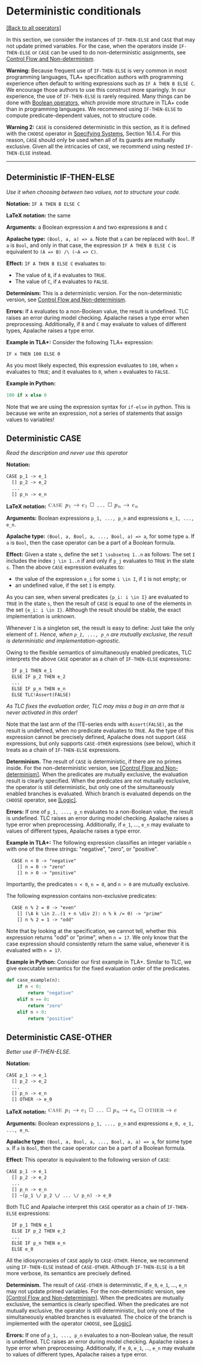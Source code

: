 # Deterministic conditionals

[[Back to all operators]](./standard-operators.md)

In this section, we consider the instances of `IF-THEN-ELSE` and `CASE` that
may not update primed variables. For the case, when the operators inside
`IF-THEN-ELSE` or `CASE` can be used to do non-deterministic assignments, see
[Control Flow and Non-determinism](control-and-nondeterminism.md).

**Warning:** Because frequent use of `IF-THEN-ELSE` is very common in most
programming languages, TLA+ specification authors with programming experience
often default to writing expressions such as `IF A THEN B ELSE C`.  We
encourage those authors to use this construct more sparingly.  In our
experience, the use of `IF-THEN-ELSE` is rarely required.  Many things can be
done with [Boolean operators](./booleans.md), which provide more structure in
TLA+ code than in programming languages.  We recommend using `IF-THEN-ELSE` to
compute predicate-dependent values, not to structure code.

**Warning 2:** `CASE` is considered deterministic in this
section, as it is defined with the `CHOOSE` operator in
[Specifying Systems], Section 16.1.4.
For this reason, `CASE` should only be used when all of its guards are mutually exclusive.
Given all the intricacies of `CASE`,
we recommend using nested `IF-THEN-ELSE` instead.

----------------------------------------------------------------------------

<a name="ite"></a>
## Deterministic IF-THEN-ELSE

_Use it when choosing between two values, not to structure your code._

**Notation:** `IF A THEN B ELSE C`

**LaTeX notation:** the same

**Arguments:** a Boolean expression `A` and two expressions `B` and `C`

**Apalache type:** `(Bool, a, a) => a`.  Note that `a` can be replaced with
`Bool`. If `a` is `Bool`, and only in that case, the expression `IF A THEN B
ELSE C` is equivalent to `(A => B) /\ (~A => C)`.

**Effect:** `IF A THEN B ELSE C` evaluates to:

 - The value of `B`, if `A` evaluates to `TRUE`.
 - The value of `C`, if `A` evaluates to `FALSE`.

**Determinism:** This is a deterministic version. For the non-deterministic
version, see [Control Flow and Non-determinism](control-and-nondeterminism.md).

**Errors:** If `A` evaluates to a non-Boolean value, the result is undefined.
TLC raises an error during model checking. Apalache raises a type error when
preprocessing. Additionally, if `B` and `C` may evaluate to values of different
types, Apalache raises a type error.

**Example in TLA+:** Consider the following TLA+ expression:

```tla
IF x THEN 100 ELSE 0
```

As you most likely expected, this expression evaluates to `100`, when `x`
evaluates to `TRUE`; and it evaluates to `0`, when `x` evaluates to `FALSE`.

**Example in Python:**

```python
100 if x else 0
```

Note that we are using the expression syntax for `if-else` in python.
This is because we write an expression, not a series of statements that assign
values to variables!

<a name="case"></a>
## Deterministic CASE

_Read the description and never use this operator_

**Notation:**

```tla
CASE p_1 -> e_1
  [] p_2 -> e_2
  ...
  [] p_n -> e_n
```

**LaTeX notation:** ![case](./img/case.png)

**Arguments:** Boolean expressions `p_1, ..., p_n` and expressions `e_1, ...,
e_n`.

**Apalache type:** `(Bool, a, Bool, a, ..., Bool, a) => a`, for some type `a`.
If `a` is `Bool`, then the case operator can be a part of a Boolean formula.

**Effect:** Given a state `s`, define the set `I \subseteq 1..n` as follows:
    The set `I` includes the index `j \in 1..n` if
    and only if `p_j` evaluates to `TRUE` in the state `s`.
Then the above `CASE` expression evaluates to:

  - the value of the expression `e_i` for some `i \in I`, if `I` is not empty; or
  - an undefined value, if the set `I` is empty.

As you can see, when several predicates `{p_i: i \in I}` are evaluated
to `TRUE` in the state `s`, then the result of `CASE` is equal to one of the
elements in the set `{e_i: i \in I}`. Although the result should be stable,
the exact implementation is unknown.

Whenever `I` is a singleton set, the result is easy to define: Just take the
only element of `I`. *Hence, when `p_1, ..., p_n` are mutually exclusive,
the result is deterministic and implementation-agnostic.*

Owing to the flexible semantics of simultaneously enabled predicates,
TLC interprets the above `CASE` operator as a chain of `IF-THEN-ELSE` expressions:

```tla
  IF p_1 THEN e_1
  ELSE IF p_2 THEN e_2
  ...
  ELSE IF p_n THEN e_n
  ELSE TLC!Assert(FALSE)
```

_As TLC fixes the evaluation order, TLC may miss a bug in an arm that is never
activated in this order!_

Note that the last arm of the ITE-series ends with `Assert(FALSE)`, as the
result is undefined, when no predicate evaluates to `TRUE`. As the type
of this expression cannot be precisely defined, Apalache does not support `CASE`
expressions, but only supports `CASE-OTHER` expressions (see below), which
it treats as a chain of `IF-THEN-ELSE` expressions.

**Determinism.** The result of `CASE` is deterministic, if there are no primes
inside.  For the non-deterministic version, see [[Control Flow and
Non-determinism]](control-and-nondeterminism.md).  When the predicates are
mutually exclusive, the evaluation result is clearly specified. When the predicates are
not mutually exclusive, the operator is still deterministic, but only one of
the simultaneously enabled branches is evaluated.
Which branch is evaluated depends on the `CHOOSE` operator, see [[Logic]](./logic.md).

**Errors:** If one of `p_1, ..., p_n` evaluates to a non-Boolean value, the
result is undefined.  TLC raises an error during model checking. Apalache
raises a type error when preprocessing. Additionally, if `e_1`, ..., `e_n`
may evaluate to values of different types, Apalache raises a type error.

**Example in TLA+:** The following expression classifies an integer variable
`n` with one of the three strings: "negative", "zero", or "positive".

```tla
  CASE n < 0 -> "negative"
    [] n = 0 -> "zero"
    [] n > 0 -> "positive"
```

Importantly, the predicates `n < 0`, `n = 0`, and `n > 0` are mutually
exclusive.

The following expression contains non-exclusive predicates:

```tla
  CASE n % 2 = 0 -> "even"
    [] (\A k \in 2..(1 + n \div 2): n % k /= 0) -> "prime"
    [] n % 2 = 1 -> "odd"

```

Note that by looking at the specification, we cannot tell, whether this
expression returns "odd" or "prime", when `n = 17`. We only know that the
case expression should consistently return the same value, whenever it is
evaluated with `n = 17`.

**Example in Python:** Consider our first example in TLA+. Similar to TLC, we
give executable semantics for the fixed evaluation order of the predicates.

```python
def case_example(n):
    if n < 0:
        return "negative"
    elif n == 0:
        return "zero"
    elif n > 0:
        return "positive"
```

<a name="caseOther"></a>
## Deterministic CASE-OTHER

_Better use IF-THEN-ELSE._

**Notation:**

```tla
CASE p_1 -> e_1
  [] p_2 -> e_2
  ...
  [] p_n -> e_n
  [] OTHER -> e_0
```

**LaTeX notation:** ![case-other](./img/case-other.png)

**Arguments:** Boolean expressions `p_1, ..., p_n` and expressions `e_0, e_1, ...,
e_n`.

**Apalache type:** `(Bool, a, Bool, a, ..., Bool, a, a) => a`, for some type `a`.
If `a` is `Bool`, then the case operator can be a part of a Boolean formula.

**Effect:** This operator is equivalent to the following version of `CASE`:

```tla
CASE p_1 -> e_1
  [] p_2 -> e_2
  ...
  [] p_n -> e_n
  [] ~(p_1 \/ p_2 \/ ... \/ p_n) -> e_0
```

Both TLC and Apalache interpret this `CASE` operator as a chain of
`IF-THEN-ELSE` expressions:

```tla
  IF p_1 THEN e_1
  ELSE IF p_2 THEN e_2
  ...
  ELSE IF p_n THEN e_n
  ELSE e_0
```

All the idiosyncrasies of `CASE` apply to `CASE-OTHER`. Hence, we recommend
using `IF-THEN-ELSE` instead of `CASE-OTHER`. Although `IF-THEN-ELSE`
is a bit more verbose, its semantics are precisely defined.

**Determinism.** The result of `CASE-OTHER` is deterministic, if `e_0`, `e_1`,
..., `e_n` may not update primed variables.  For the non-deterministic version,
see [[Control Flow and Non-determinism]](control-and-nondeterminism.md).  When
the predicates are mutually exclusive, the semantics is clearly specified. When
the predicates are not mutually exclusive, the operator is still deterministic,
but only one of the simultaneously enabled branches is evaluated. The choice of
the branch is implemented with the operator `CHOOSE`, see
[[Logic]](./logic.md).

**Errors:** If one of `p_1, ..., p_n` evaluates to a non-Boolean value, the
result is undefined.  TLC raises an error during model checking. Apalache
raises a type error when preprocessing.  Additionally, if `e_0`, `e_1`, ...,
`e_n` may evaluate to values of different types, Apalache raises a type error.

[Specifying Systems]: http://lamport.azurewebsites.net/tla/book.html?back-link=learning.html
